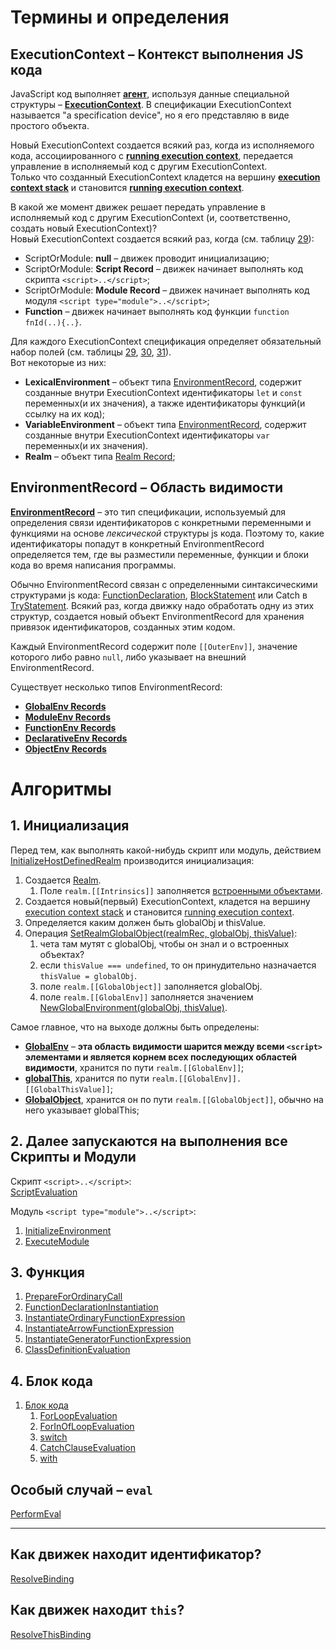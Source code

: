 # Термины и определения

## ExecutionContext – Контекст выполнения JS кода

JavaScript код выполняет [**агент**](https://tinyurl.com/2p8ptahb), используя данные специальной структуры – [**ExecutionContext**](https://tinyurl.com/se74cyxu). В спецификации ExecutionContext называется "a specification device", но я его представляю в виде простого объекта.

Новый ExecutionContext создается всякий раз, когда из исполняемого кода, ассоциированного с [**running execution context**](https://tinyurl.com/4fb79dy8), передается управление в исполняемый код с другим ExecutionContext.  
Только что созданный ExecutionContext кладется на вершину [**execution context stack**](https://tinyurl.com/2p8hxsdn) и становится [**running execution context**](https://tinyurl.com/4fb79dy8).

В какой же момент движек решает передать управление в исполняемый код с другим ExecutionContext (и, соответственно, создать новый ExecutionContext)?  
Новый ExecutionContext создается всякий раз, когда (см. таблицу [29](https://tinyurl.com/2p96vb7a)):

- ScriptOrModule: **null** – движек проводит инициализацию;
- ScriptOrModule: **Script Record** – движек начинает выполнять код скрипта `<script>..</script>`;
- ScriptOrModule: **Module Record** – движек начинает выполнять код модуля `<script type="module">..</script>`;
- **Function** – движек начинает выполнять код функции `function fnId(..){..}`.

Для каждого ExecutionContext спецификация определяет обязательный набор полей (см. таблицы [29](https://tinyurl.com/2p96vb7a), [30](https://tinyurl.com/594urp28), [31](https://tinyurl.com/2p8tbzbk)).  
Вот некоторые из них:

- **LexicalEnvironment** – объект типа [EnvironmentRecord](https://tinyurl.com/ycncua2r), содержит созданные внутри ExecutionContext идентификаторы `let` и `const` переменных(и их значения), а также идентификаторы функций(и ссылку на их код);
- **VariableEnvironment** – объект типа [EnvironmentRecord](https://tinyurl.com/ycncua2r), содержит созданные внутри ExecutionContext идентификаторы `var` переменных(и их значения).
- **Realm** – объект типа [Realm Record](https://tinyurl.com/2p9ynr9p);

## EnvironmentRecord – Область видимости

**[EnvironmentRecord](https://tinyurl.com/ycncua2r)** – это тип спецификации, используемый для определения связи идентификаторов с конкретными переменными и функциями на основе _лексической_ структуры js кода. Поэтому то, какие идентификаторы попадут в конкретный EnvironmentRecord определяется тем, где вы разместили переменные, функции и блоки кода во время написания программы.

Обычно EnvironmentRecord связан с определенными синтаксическими структурами js кода: [FunctionDeclaration](https://tinyurl.com/y7kvzjem), [BlockStatement](https://tinyurl.com/2cz4c58s) или Catch в [TryStatement](https://tinyurl.com/5x8ncsvk). Всякий раз, когда движку надо обработать одну из этих структур, создается новый объект EnvironmentRecord для хранения привязок идентификаторов, созданных этим кодом.

Каждый EnvironmentRecord содержит поле `[[OuterEnv]]`, значение которого либо равно `null`, либо указывает на внешний EnvironmentRecord.

Существует несколько типов EnvironmentRecord:

- [**GlobalEnv Records**](https://tinyurl.com/2p8cmejn)
- [**ModuleEnv Records**](https://tinyurl.com/2p9banf3)
- [**FunctionEnv Records**](https://tinyurl.com/yckt9zuj)
- [**DeclarativeEnv Records**](https://tinyurl.com/5fduhfzd)
- [**ObjectEnv Records**](https://tinyurl.com/2p964csh)

# Алгоритмы

## 1. Инициализация

Перед тем, как выполнять какой-нибудь скрипт или модуль, действием [InitializeHostDefinedRealm](https://tinyurl.com/bddv3smu) производится инициализация:

1. Создается [Realm](https://tinyurl.com/ycytpr73).
    1. Поле `realm.[[Intrinsics]]` заполняется [встроенными объектами](https://tinyurl.com/3z34we6x).
2. Создается новый(первый) ExecutionContext, кладется на вершину [execution context stack](https://tinyurl.com/2p8hxsdn) и становится [running execution context](https://tinyurl.com/4fb79dy8).
3. Определяется каким должен быть globalObj и thisValue.
4. Операция [SetRealmGlobalObject(realmRec, globalObj, thisValue)](https://tinyurl.com/2kjrjwhz):
    1. чета там мутят с globalObj, чтобы он знал и о встроенных объектах?
    2. если `thisValue === undefined`, то он принудительно назначается `thisValue = globalObj`.
    3. поле `realm.[[GlobalObject]]` заполняется globalObj.
    3. поле `realm.[[GlobalEnv]]` заполняется значением [NewGlobalEnvironment(globalObj, thisValue)](https://tinyurl.com/2p8jr9dp).

Самое главное, что на выходе должны быть определены:

- [**GlobalEnv**](https://tinyurl.com/2p8cmejn) – **эта область видимости шарится между всеми `<script>` элементами и является корнем всех последующих областей видимости**, хранится по пути `realm.[[GlobalEnv]]`;
- [**globalThis**](https://tinyurl.com/2fsuj7hj), хранится по пути `realm.[[GlobalEnv]].[[GlobalThisValue]]`;
- [**GlobalObject**](https://tinyurl.com/jc992yvr), хранится он по пути `realm.[[GlobalObject]]`, обычно на него указывает globalThis;

## 2. Далее запускаются на выполнения все Скрипты и Модули

Скрипт `<script>..</script>`:  
[ScriptEvaluation](https://tinyurl.com/3mkhsjt8)

Модуль `<script type="module">..</script>`:

1. [InitializeEnvironment](https://tinyurl.com/mr2rnb3y)
2. [ExecuteModule](https://tinyurl.com/ctsespxy)

## 3. Функция

1. [PrepareForOrdinaryCall](https://tinyurl.com/442udm6b)
2. [FunctionDeclarationInstantiation](https://tinyurl.com/2p98cp79)
3. [InstantiateOrdinaryFunctionExpression](https://tinyurl.com/35ahwb7u)
4. [InstantiateArrowFunctionExpression](https://tinyurl.com/5n7884p2)
5. [InstantiateGeneratorFunctionExpression](https://tinyurl.com/mr3tw5wn)
6. [ClassDefinitionEvaluation](https://tinyurl.com/bd2cjyx7)

## 4. Блок кода

1. [Блок кода](https://tinyurl.com/mw4acsde)
    1. [ForLoopEvaluation](https://tinyurl.com/2p8j6en9)
    2. [ForInOfLoopEvaluation](https://tinyurl.com/2z2ry52j)
    3. [switch](https://tinyurl.com/yckk5zs3)
    4. [CatchClauseEvaluation](https://tinyurl.com/3baphpzn)
    5. [with](https://tinyurl.com/kc3s4ayh)

## Особый случай – `eval`

[PerformEval](https://tinyurl.com/36ccnz5c)

----

## Как движек находит идентификатор?

[ResolveBinding](https://tinyurl.com/2p9bx6h8)

## Как движек находит `this`?

[ResolveThisBinding](https://tinyurl.com/4saxf737)
